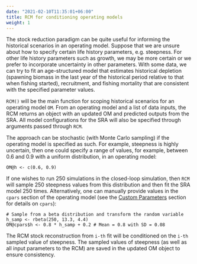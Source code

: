 ```yaml
---
date: "2021-02-10T11:35:01+06:00"
title: RCM for conditioning operating models
weight: 1
---
```


The stock reduction paradigm can be quite useful for informing the historical scenarios in an operating model. Suppose that we are unsure about how to specify certain life history parameters, e.g. steepness. For other life history parameters such as growth, we may be more certain or we prefer to incorporate uncertainty in other parameters. With some data, we can try to fit an age-structured model that estimates historical depletion (spawning biomass in the last year of the historical period relative to that when fishing started), recruitment, and fishing mortality that are consistent with the specified parameter values. 

`RCM()` will be the main function for scoping historical scenarios for an operating model `OM`. From an operating model and a list of data inputs, the RCM returns an object with an updated OM and predicted outputs from the SRA. All model configurations for the SRA will also be specified through arguments passed through `RCM`.

The approach can be stochastic (with Monte Carlo sampling) if the operating model is specified as such. For example, steepness is highly uncertain, then one could specify a range of values, for example, between 0.6 and 0.9 with a uniform distribution, in an operating model:

```{r, eval = FALSE}
OM@h <- c(0.6, 0.9)
```
If one wishes to run 250 simulations in the closed-loop simulation, then `RCM` will sample 250 steepness values from this distribution and then fit the SRA model 250 times. Alternatively, one can manually provide values in the `cpars` section of the operating model (see the [Custom Parameters](/features-custom-parameters) section for details on `cpars`):

```{r, eval = FALSE}
# Sample from a beta distribution and transform the random variable
h_samp <- rbeta(250, 13.3, 4.4)
OM@cpars$h <- 0.8 * h_samp + 0.2 # Mean = 0.8 with SD = 0.08
```

The RCM stock reconstruction from `i-th` fit will be conditioned on the `i-th` sampled value of steepness. The sampled values of steepness (as well as all input parameters to the RCM) are saved in the updated OM object to ensure consistency.
